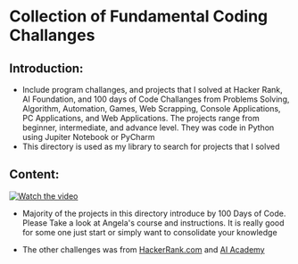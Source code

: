 # Collection of Fundamental Coding Challanges
 
## Introduction:
- Include program challanges, and projects that I solved at Hacker Rank, AI Foundation, and 100 days of Code Challanges from Problems Solving, Algorithm, Automation, Games, Web Scrapping, Console Applications, PC Applications, and Web Applications. The projects range from beginner, intermediate, and advance level. They was code in Python using Jupiter Notebook or PyCharm
- This directory is used as my library to search for projects that I solved


## Content:

[![Watch the video](https://github.com/jackyhuynh/collection_of_python_fundamental_exercises/blob/main/images/Angela.JPG)](https://100daysofpython.dev/)
- Majority of the projects in this directory introduce by 100 Days of Code. Please Take a look at Angela's course and instructions. It is really good for some one just start or simply want to consolidate your knowledge

- The other challenges was from [HackerRank.com](https://www.hackerrank.com/) and [AI Academy](https://ai-academy.com/)